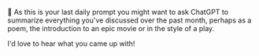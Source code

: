 👋 As this is your last daily prompt you might want to ask ChatGPT to summarize everything you've discussed over the past month, perhaps as a poem, the introduction to an epic movie or in the style of a play.

I'd love to hear what you came up with!